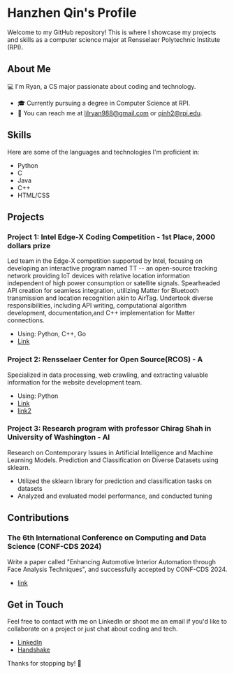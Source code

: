 # Hanzhen Qin's Profile

Welcome to my GitHub repository! This is where I showcase my projects and skills as a computer science major at Rensselaer Polytechnic Institute (RPI).

## About Me

💻 I'm Ryan, a CS major passionate about coding and technology.

- 🎓 Currently pursuing a degree in Computer Science at RPI.
- 📧 You can reach me at lilryan988@gmail.com or qinh2@rpi.edu.

## Skills

Here are some of the languages and technologies I'm proficient in:

- Python
- C
- Java
- C++
- HTML/CSS

## Projects

### Project 1: Intel Edge-X Coding Competition - 1st Place, 2000 dollars prize

Led team in the Edge-X competition supported by Intel, focusing on developing an interactive program 
named TT -- an open-source tracking network providing IoT devices with relative location information 
independent of high power consumption or satellite signals. Spearheaded API creation for seamless 
integration, utilizing Matter for Bluetooth transmission and location recognition akin to AirTag. Undertook 
diverse responsibilities, including API writing, computational algorithm development, documentation,and C++
implementation for Matter connections.

- Using: Python, C++, Go
- [Link](https://github.com/Yixuan-Shen/TT)

### Project 2: Rensselaer Center for Open Source(RCOS) - A

Specialized in data processing, web crawling, and extracting valuable information for the website development
team. 

- Using: Python
- [Link](https://yacs.cs.rpi.edu)
- [link2](https://github.com/RyanLIL-XwX/RCOS1)

### Project 3: Research program with professor Chirag Shah in University of Washington - AI

Research on Contemporary Issues in Artificial Intelligence and Machine Learning Models. 
Prediction and Classification on Diverse Datasets using sklearn.
- Utilized the sklearn library for prediction and classification tasks on datasets
- Analyzed and evaluated model performance, and conducted tuning

## Contributions

### The 6th International Conference on Computing and Data Science (CONF-CDS 2024)

Write a paper called "Enhancing Automotive Interior Automation through Face Analysis Techniques", and 
successfully accepted by CONF-CDS 2024. 

- [link](https://www.confcds.org)

## Get in Touch

Feel free to contact with me on LinkedIn or shoot me an email if you'd like to collaborate on a project or just chat about coding and tech.

- [LinkedIn](www.linkedin.com/in/hanzhenqin86)
- [Handshake](https://app.joinhandshake.com/stu/users/33579174)

Thanks for stopping by! 🚀
